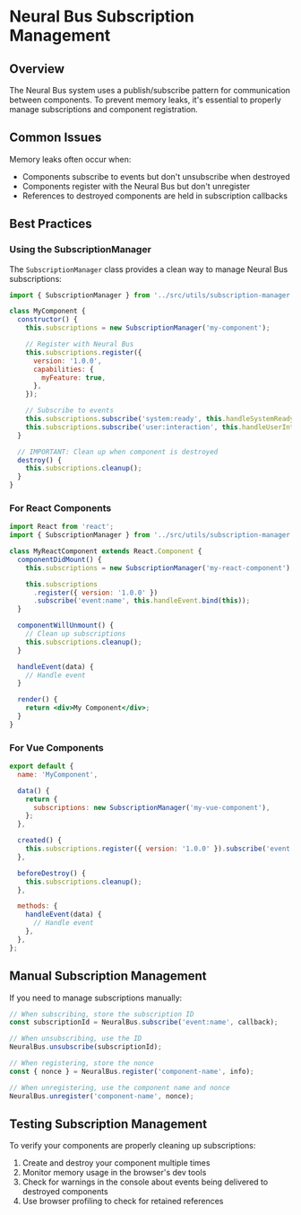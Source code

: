 # Neural Bus Subscription Management

## Overview

The Neural Bus system uses a publish/subscribe pattern for communication between components. To prevent memory leaks, it's essential to properly manage subscriptions and component registration.

## Common Issues

Memory leaks often occur when:

- Components subscribe to events but don't unsubscribe when destroyed
- Components register with the Neural Bus but don't unregister
- References to destroyed components are held in subscription callbacks

## Best Practices

### Using the SubscriptionManager

The `SubscriptionManager` class provides a clean way to manage Neural Bus subscriptions:

```javascript
import { SubscriptionManager } from '../src/utils/subscription-manager';

class MyComponent {
  constructor() {
    this.subscriptions = new SubscriptionManager('my-component');

    // Register with Neural Bus
    this.subscriptions.register({
      version: '1.0.0',
      capabilities: {
        myFeature: true,
      },
    });

    // Subscribe to events
    this.subscriptions.subscribe('system:ready', this.handleSystemReady.bind(this));
    this.subscriptions.subscribe('user:interaction', this.handleUserInteraction.bind(this));
  }

  // IMPORTANT: Clean up when component is destroyed
  destroy() {
    this.subscriptions.cleanup();
  }
}
```

### For React Components

```jsx
import React from 'react';
import { SubscriptionManager } from '../src/utils/subscription-manager';

class MyReactComponent extends React.Component {
  componentDidMount() {
    this.subscriptions = new SubscriptionManager('my-react-component');

    this.subscriptions
      .register({ version: '1.0.0' })
      .subscribe('event:name', this.handleEvent.bind(this));
  }

  componentWillUnmount() {
    // Clean up subscriptions
    this.subscriptions.cleanup();
  }

  handleEvent(data) {
    // Handle event
  }

  render() {
    return <div>My Component</div>;
  }
}
```

### For Vue Components

```javascript
export default {
  name: 'MyComponent',

  data() {
    return {
      subscriptions: new SubscriptionManager('my-vue-component'),
    };
  },

  created() {
    this.subscriptions.register({ version: '1.0.0' }).subscribe('event:name', this.handleEvent);
  },

  beforeDestroy() {
    this.subscriptions.cleanup();
  },

  methods: {
    handleEvent(data) {
      // Handle event
    },
  },
};
```

## Manual Subscription Management

If you need to manage subscriptions manually:

```javascript
// When subscribing, store the subscription ID
const subscriptionId = NeuralBus.subscribe('event:name', callback);

// When unsubscribing, use the ID
NeuralBus.unsubscribe(subscriptionId);

// When registering, store the nonce
const { nonce } = NeuralBus.register('component-name', info);

// When unregistering, use the component name and nonce
NeuralBus.unregister('component-name', nonce);
```

## Testing Subscription Management

To verify your components are properly cleaning up subscriptions:

1. Create and destroy your component multiple times
2. Monitor memory usage in the browser's dev tools
3. Check for warnings in the console about events being delivered to destroyed components
4. Use browser profiling to check for retained references
